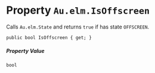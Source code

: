 # Property `Au.elm.IsOffscreen`

Calls `Au.elm.State` and returns `true` if has state `OFFSCREEN`.

```
public bool IsOffscreen { get; }
```

##### Property Value

`bool`